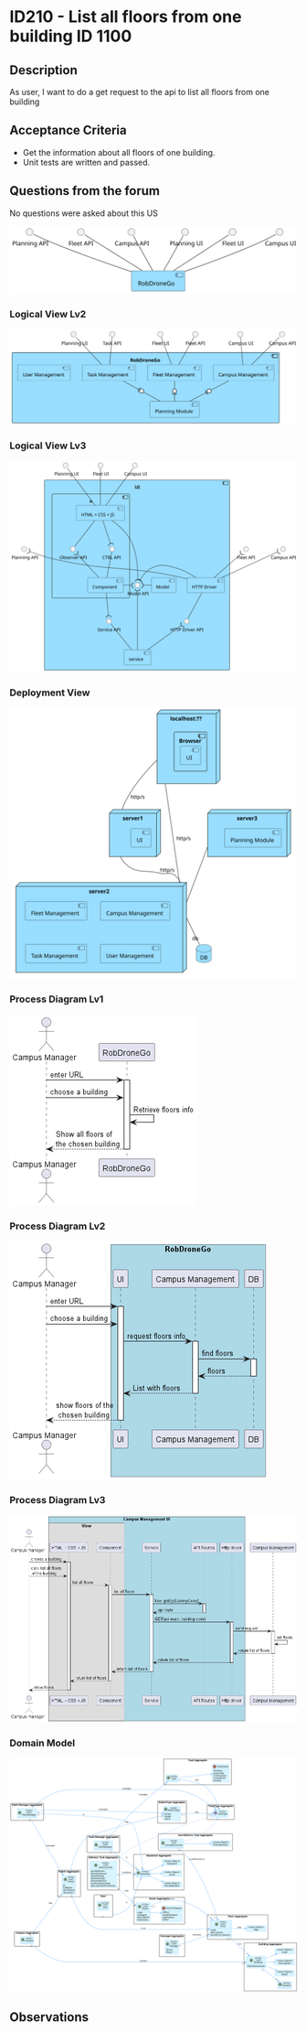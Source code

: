 # ID210 - List all floors from one building ID 1100

## Description
As user, I want to do a get request to the api to list all floors from one building

## Acceptance Criteria
* Get the information about all floors of one building. 
* Unit tests are written and passed.

## Questions from the forum

No questions were asked about this US


![LVL1](../../../out/Sprint%20B%20diagrams/level_1/Logical%20View%20lv1/Logical%20View%20Lv1.svg)

### Logical View Lv2

![LVL2](../../../out/Sprint%20B%20diagrams/level_2/Logical%20View%20lv2/Logical%20View%20Lv2.svg)

### Logical View Lv3

![LVL3](../../../out/Sprint%20B%20diagrams/level_3/Logival%20View%20lv3/UI_LV_lvl3.svg)

### Deployment View

![DV](../../../out/Sprint%20B%20diagrams/Deployment%20View/Physical%20View.svg)


### Process Diagram Lv1

![PVL1](../../../out/US/Sprint_B/ID-210-ID-1100/SD%20lv1/SD%20Lv1.png)

### Process Diagram Lv2

![PVL2](../../../out/US/Sprint_B/ID-210-ID-1100/SD%20lv2/SD%20Lv2.png)

### Process Diagram Lv3

![PVL3](../../../out/US/Sprint_B/ID-210-ID-1100/SD%20lv3/SD%20Lv3.png)

### Domain Model

![DV](../../../diagrams/DomainDesign.png)

## Observations